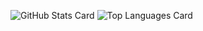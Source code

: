 ![GitHub Stats Card](https://github-readme-stats.vercel.app/api?username=maxmellon&show_icons=true)
![Top Languages Card](https://github-readme-stats.vercel.app/api/top-langs/?username=maxmellon&layout=compact)
